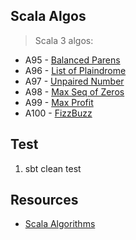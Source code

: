 Scala Algos
-----------
>Scala 3 algos:
* A95 - [Balanced Parens](https://github.com/objektwerks/scala.algos/blob/main/src/main/scala/objektwerks/A95.scala)
* A96 - [List of Plaindrome](https://github.com/objektwerks/scala.algos/blob/main/src/main/scala/objektwerks/A96.scala)
* A97 - [Unpaired Number](https://github.com/objektwerks/scala.algos/blob/main/src/main/scala/objektwerks/A97.scala)
* A98 - [Max Seq of Zeros](https://github.com/objektwerks/scala.algos/blob/main/src/main/scala/objektwerks/A98.scala)
* A99 - [Max Profit](https://github.com/objektwerks/scala.algos/blob/main/src/main/scala/objektwerks/A99.scala)
* A100 - [FizzBuzz](https://github.com/objektwerks/scala.algos/blob/main/src/main/scala/objektwerks/A100.scala)

Test
----
1. sbt clean test

Resources
---------
* [Scala Algorithms](https://www.scala-algorithms.com/)